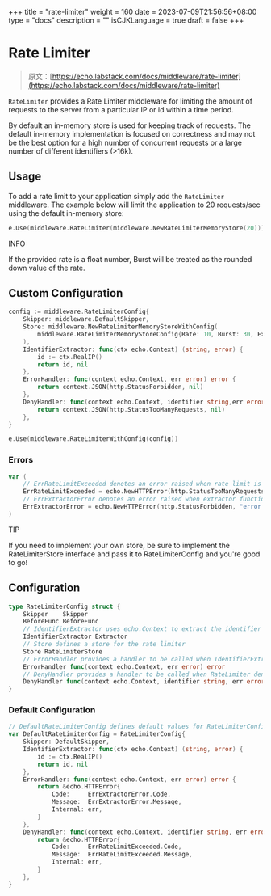 +++
title = "rate-limiter"
weight = 160
date = 2023-07-09T21:56:56+08:00
type = "docs"
description = ""
isCJKLanguage = true
draft = false
+++

# Rate Limiter

> 原文：[https://echo.labstack.com/docs/middleware/rate-limiter](https://echo.labstack.com/docs/middleware/rate-limiter)

`RateLimiter` provides a Rate Limiter middleware for limiting the amount of requests to the server from a particular IP or id within a time period.

By default an in-memory store is used for keeping track of requests. The default in-memory implementation is focused on correctness and may not be the best option for a high number of concurrent requests or a large number of different identifiers (>16k).

## Usage

To add a rate limit to your application simply add the `RateLimiter` middleware. The example below will limit the application to 20 requests/sec using the default in-memory store:

```go
e.Use(middleware.RateLimiter(middleware.NewRateLimiterMemoryStore(20)))
```



INFO

If the provided rate is a float number, Burst will be treated as the rounded down value of the rate.

## Custom Configuration

```go
config := middleware.RateLimiterConfig{
    Skipper: middleware.DefaultSkipper,
    Store: middleware.NewRateLimiterMemoryStoreWithConfig(
        middleware.RateLimiterMemoryStoreConfig{Rate: 10, Burst: 30, ExpiresIn: 3 * time.Minute},
    ),
    IdentifierExtractor: func(ctx echo.Context) (string, error) {
        id := ctx.RealIP()
        return id, nil
    },
    ErrorHandler: func(context echo.Context, err error) error {
        return context.JSON(http.StatusForbidden, nil)
    },
    DenyHandler: func(context echo.Context, identifier string,err error) error {
        return context.JSON(http.StatusTooManyRequests, nil)
    },
}

e.Use(middleware.RateLimiterWithConfig(config))
```



### Errors

```go
var (
    // ErrRateLimitExceeded denotes an error raised when rate limit is exceeded
    ErrRateLimitExceeded = echo.NewHTTPError(http.StatusTooManyRequests, "rate limit exceeded")
    // ErrExtractorError denotes an error raised when extractor function is unsuccessful
    ErrExtractorError = echo.NewHTTPError(http.StatusForbidden, "error while extracting identifier")
)
```



TIP

If you need to implement your own store, be sure to implement the RateLimiterStore interface and pass it to RateLimiterConfig and you're good to go!

## Configuration

```go
type RateLimiterConfig struct {
    Skipper    Skipper
    BeforeFunc BeforeFunc
    // IdentifierExtractor uses echo.Context to extract the identifier for a visitor
    IdentifierExtractor Extractor
    // Store defines a store for the rate limiter
    Store RateLimiterStore
    // ErrorHandler provides a handler to be called when IdentifierExtractor returns a non-nil error
    ErrorHandler func(context echo.Context, err error) error
    // DenyHandler provides a handler to be called when RateLimiter denies access
    DenyHandler func(context echo.Context, identifier string, err error) error
}
```



### Default Configuration

```go
// DefaultRateLimiterConfig defines default values for RateLimiterConfig
var DefaultRateLimiterConfig = RateLimiterConfig{
    Skipper: DefaultSkipper,
    IdentifierExtractor: func(ctx echo.Context) (string, error) {
        id := ctx.RealIP()
        return id, nil
    },
    ErrorHandler: func(context echo.Context, err error) error {
        return &echo.HTTPError{
            Code:     ErrExtractorError.Code,
            Message:  ErrExtractorError.Message,
            Internal: err,
        }
    },
    DenyHandler: func(context echo.Context, identifier string, err error) error {
        return &echo.HTTPError{
            Code:     ErrRateLimitExceeded.Code,
            Message:  ErrRateLimitExceeded.Message,
            Internal: err,
        }
    },
}
```